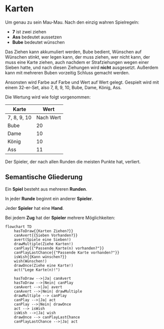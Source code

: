 # Karten

Um genau zu sein Mau-Mau. Nach den einzig wahren Spielregeln:
 - **7** ist zwei ziehen
 - **Ass** bedeutet aussetzen
 - **Bube** bedeutet wünschen

Das Ziehen kann akkumuliert werden, Bube bedient, Wünschen auf Wünschen stinkt, wer legen kann, der muss ziehen,
wer nicht kann, der muss eine Karte ziehen, auch nachdem er Strafziehungen wegen einer Sieben hatte,
und nach diesen Ziehungen wird **nicht** ausgesetzt. Außerdem kann mit mehreren Buben vorzeitig Schluss gemacht werden.

Ansonsten wird Farbe auf Farbe und Wert auf Wert gelegt.
Gespielt wird mit einem 32-er-Set, also 7, 8, 9, 10, Bube, Dame, König, Ass.

Die Wertung wird wie folgt vorgenommen:

| Karte       | Wert      |
|-------------|-----------|
| 7, 8, 9, 10 | Nach Wert |
| Bube        | 20        |
| Dame        | 10        |
| König       | 10        |
| Ass         | 11        |

Der Spieler, der nach allen Runden die meisten Punkte hat, verliert.

## Semantische Gliederung

Ein **Spiel** besteht aus mehreren **Runden**.

In jeder **Runde** beginnt ein anderer **Spieler**.

Jeder **Spieler** hat eine **Hand**.

Bei jedem **Zug** hat der **Spieler** mehrere Möglichkeiten:

```mermaid
flowchart TD
    hasToDraw{{Karten Ziehen?}}
    canAvert{{Sieben Vorhanden?}}
    avert(Spiele eine Sieben!)
    drawMultiple(Ziehe Karten!)
    canPlay{{"Passende Karte(n) vorhanden?"}}
    canPlayLastChance{{"Passende Karte vorhanden?"}}
    isWish{{Kann wünschen?}}
    wish(Wünschen!)
    drawOnce(Ziehe eine Karte!)
    act("Lege Karte(n)!")
    
    hasToDraw -->|Ja| canAvert
    hasToDraw -->|Nein| canPlay
    canAvert -->|Ja| avert
    canAvert -->|Nein| drawMultiple
    drawMultiple --> canPlay
    canPlay -->|Ja| act
    canPlay -->|Nein| drawOnce
    act --> isWish
    isWish -->|Ja| wish
    drawOnce --> canPlayLastChance
    canPlayLastChance -->|Ja| act
```